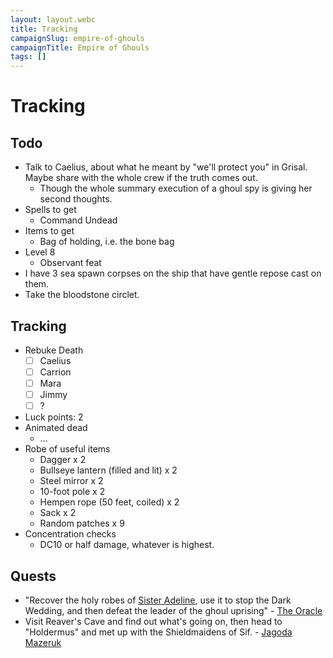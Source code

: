 ```yaml
---
layout: layout.webc
title: Tracking
campaignSlug: empire-of-ghouls
campaignTitle: Empire of Ghouls
tags: []
---
```

# Tracking
## Todo

- Talk to Caelius, about what he meant by "we'll protect you" in Grisal. Maybe share with the whole crew if the truth comes out.
	- Though the whole summary execution of a ghoul spy is giving her second thoughts.
- Spells to get
	- Command Undead
- Items to get
	- Bag of holding, i.e. the bone bag
- Level 8
	- Observant feat
- I have 3 sea spawn corpses on the ship that have gentle repose cast on them.
- Take the bloodstone circlet.
## Tracking

- Rebuke Death
	- [ ] Caelius
	- [ ] Carrion
	- [ ] Mara
	- [ ] Jimmy
	- [ ] ?
- Luck points: 2
- Animated dead
	- ...
- Robe of useful items
	- Dagger x 2
    - Bullseye lantern (filled and lit) x 2
    - Steel mirror x 2
    - 10-foot pole x 2
    - Hempen rope (50 feet, coiled) x 2
    - Sack x 2
    - Random patches x 9
- Concentration checks
	- DC10 or half damage, whatever is highest.

## Quests

- "Recover the holy robes of [Sister Adeline](npcs/sister-adeline.md), use it to stop the Dark Wedding, and then defeat the leader of the ghoul uprising" - [The Oracle](npcs/the-oracle.md)
- Visit Reaver's Cave and find out what's going on, then head to "Holdermus" and met up with the Shieldmaidens of Sif. - [Jagoda Mazeruk](npcs/jagoda.md)
